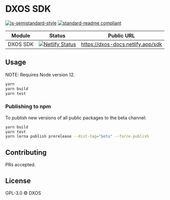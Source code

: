 # DXOS SDK

[![js-semistandard-style](https://img.shields.io/badge/code%20style-semistandard-brightgreen.svg?style=flat-square)](https://github.com/standard/semistandard)
[![standard-readme compliant](https://img.shields.io/badge/readme%20style-standard-brightgreen.svg?style=flat-square)](https://github.com/RichardLitt/standard-readme)

| Module   | Status | Public URL |
| -------- | ------ | ---------- |
| DXOS SDK | [![Netlify Status](https://api.netlify.com/api/v1/badges/3caf9dc7-15b9-42e6-b016-3fda6a3e8612/deploy-status)](https://app.netlify.com/sites/dxos-docs-sdk/deploys) | https://dxos-docs.netlify.app/sdk |

## Usage

NOTE: Requires Node version 12.

```bash
yarn
yarn build
yarn test
```

### Publishing to npm

To publish new versions of all public packages to the beta channel:

```bash
yarn build
yarn test
yarn lerna publish prerelease --dist-tag="beta" --force-publish
```

## Contributing

PRs accepted.

## License


GPL-3.0 © DXOS
